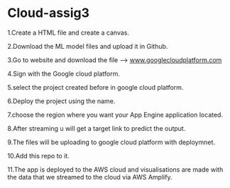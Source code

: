 # Cloud-assig3
1.Create a HTML file and create a canvas.

2.Download the ML model files and upload it in Github.

3.Go to website and download the file --> www.googlecloudplatform.com

4.Sign with the Google cloud platform.

5.select the project created before in google cloud platform.

6.Deploy the project using the name.

7.choose the region where you want your App Engine application located.

8.After streaming u will get a target link to predict the output.

9.The files will be uploading to google cloud platform with deploymnet.

10.Add this repo to it.

11.The app is deployed to the AWS cloud and visualisations are made with the data that we streamed to the cloud via AWS Amplify.
